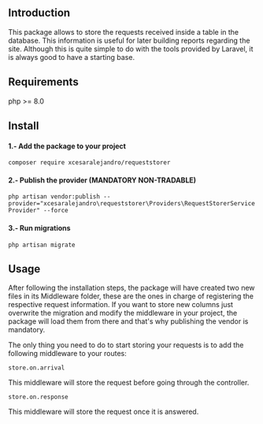 ## Introduction

This package allows to store the requests received inside a table in the database. This information is useful for later building reports regarding the site. Although this is quite simple to do with the tools provided by Laravel, it is always good to have a starting base.

## Requirements

php >= 8.0

## Install

#### 1.- Add the package to your project

`composer require xcesaralejandro/requeststorer`

#### 2.- Publish the provider (MANDATORY NON-TRADABLE)

`php artisan vendor:publish --provider="xcesaralejandro\requeststorer\Providers\RequestStorerServiceProvider" --force`

#### 3.- Run migrations

`php artisan migrate`

## Usage
After following the installation steps, the package will have created two new files in its Middleware folder, these are the ones in charge of registering the respective request information.
If you want to store new columns just overwrite the migration and modify the middleware in your project, the package will load them from there and that's why publishing the vendor is mandatory.


The only thing you need to do to start storing your requests is to add the following middleware to your routes:

````store.on.arrival````

This middleware will store the request before going through the controller.


````store.on.response````

This middleware will store the request once it is answered.




